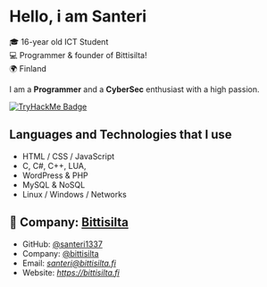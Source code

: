 # Hello, i am Santeri

🎓 16-year old  ICT Student  
💻 Programmer & founder of Bittisilta!  
🌍 Finland

I am a **Programmer** and a **CyberSec** enthusiast with a high passion.

[![TryHackMe Badge](https://tryhackme-badges.s3.amazonaws.com/santeri1337.png)](https://tryhackme.com/p/santeri1337)



## Languages and Technologies that I use
- HTML / CSS / JavaScript  
- C, C#, C++, LUA,  
- WordPress & PHP  
- MySQL & NoSQL  
- Linux / Windows / Networks

## 🏢 Company: [Bittisilta](https://github.com/bittisilta)


- GitHub: [@santeri1337](https://github.com/santeri1337)  
- Company: [@bittisilta](https://github.com/bittisilta)  
- Email: *santeri@bittisilta.fi*  
- Website: *https://bittisilta.fi*


